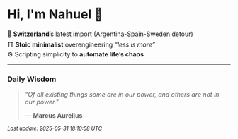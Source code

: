# Hi, I'm Nahuel :tiger:

📍 **Switzerland**’s latest import (Argentina-Spain-Sweden detour)  
⛩️ **Stoic minimalist** overengineering *“less is more”*  
⚙️ Scripting simplicity to **automate life’s chaos**

---

### Daily Wisdom
> _"Of all existing things some are in our power, and others are not in our power."_  
>
> — **Marcus Aurelius**

<sub>*Last update: 2025-05-31 18:10:58 UTC*</sub>

